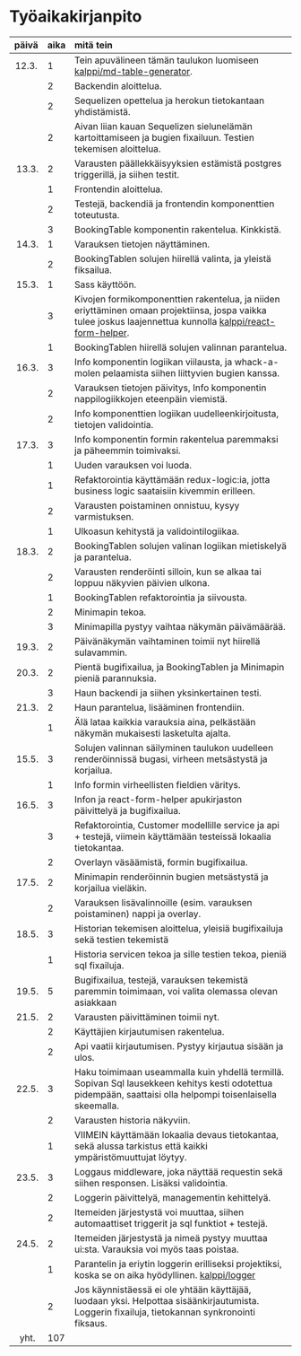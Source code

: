 # Työaikakirjanpito

| päivä | aika | mitä tein | 
| :---: | :--- | :--- | 
| 12.3. | 1 | Tein apuvälineen tämän taulukon luomiseen [kalppi/md-table-generator](https://github.com/kalppi/md-table-generator). | 
|  | 2 | Backendin aloittelua. | 
|  | 2 | Sequelizen opettelua ja herokun tietokantaan yhdistämistä. | 
|  | 2 | Aivan liian kauan Sequelizen sielunelämän kartoittamiseen ja bugien fixailuun. Testien tekemisen aloittelua. | 
| 13.3. | 2 | Varausten päällekkäisyyksien estämistä postgres triggerillä, ja siihen testit. | 
|  | 1 | Frontendin aloittelua. | 
|  | 2 | Testejä, backendiä ja frontendin komponenttien toteutusta. | 
|  | 3 | BookingTable komponentin rakentelua. Kinkkistä. | 
| 14.3. | 1 | Varauksen tietojen näyttäminen. | 
|  | 2 | BookingTablen solujen hiirellä valinta, ja yleistä fiksailua. | 
| 15.3. | 1 | Sass käyttöön. | 
|  | 3 | Kivojen formikomponenttien rakentelua, ja niiden eriyttäminen omaan projektiinsa, jospa vaikka tulee joskus laajennettua kunnolla [kalppi/react-form-helper](https://github.com/kalppi/react-form-helper). | 
|  | 1 | BookingTablen hiirellä solujen valinnan parantelua. | 
| 16.3. | 3 | Info komponentin logiikan viilausta, ja whack-a-molen pelaamista siihen liittyvien bugien kanssa. | 
|  | 2 | Varauksen tietojen päivitys, Info komponentin nappilogiikkojen eteenpäin viemistä. | 
|  | 2 | Info komponenttien logiikan uudelleenkirjoitusta, tietojen validointia. | 
| 17.3. | 3 | Info komponentin formin rakentelua paremmaksi ja päheemmin toimivaksi. | 
|  | 1 | Uuden varauksen voi luoda. | 
|  | 1 | Refaktorointia käyttämään redux-logic:ia, jotta business logic saataisiin kivemmin erilleen. | 
|  | 2 | Varausten poistaminen onnistuu, kysyy varmistuksen. | 
|  | 1 | Ulkoasun kehitystä ja validointilogiikaa. | 
| 18.3. | 2 | BookingTablen solujen valinan logiikan mietiskelyä ja parantelua. | 
|  | 2 | Varausten renderöinti silloin, kun se alkaa tai loppuu näkyvien päivien ulkona. | 
|  | 1 | BookingTablen refaktorointia ja siivousta. | 
|  | 2 | Minimapin tekoa. | 
|  | 3 | Minimapilla pystyy vaihtaa näkymän päivämäärää. | 
| 19.3. | 2 | Päivänäkymän vaihtaminen toimii nyt hiirellä sulavammin. | 
| 20.3. | 2 | Pientä bugifixailua, ja BookingTablen ja Minimapin pieniä parannuksia. | 
|  | 3 | Haun backendi ja siihen yksinkertainen testi. | 
| 21.3. | 2 | Haun parantelua, lisääminen frontendiin. | 
|  | 1 | Älä lataa kaikkia varauksia aina, pelkästään näkymän mukaisesti lasketulta ajalta. | 
| 15.5. | 3 | Solujen valinnan säilyminen taulukon uudelleen renderöinnissä bugasi, virheen metsästystä ja korjailua. | 
|  | 1 | Info formin virheellisten fieldien väritys. | 
| 16.5. | 3 | Infon ja react-form-helper apukirjaston päivittelyä ja bugifixailua. | 
|  | 3 | Refaktorointia, Customer modellille service ja api + testejä, viimein käyttämään testeissä lokaalia tietokantaa. | 
|  | 2 | Overlayn väsäämistä, formin bugifixailua. | 
| 17.5. | 2 | Minimapin renderöinnin bugien metsästystä ja korjailua vieläkin. | 
|  | 2 | Varauksen lisävalinnoille (esim. varauksen poistaminen) nappi ja overlay. | 
| 18.5. | 3 | Historian tekemisen aloittelua, yleisiä bugifixailuja sekä testien tekemistä | 
|  | 1 | Historia servicen tekoa ja sille testien tekoa, pieniä sql fixailuja. | 
| 19.5. | 5 | Bugifixailua, testejä, varauksen tekemistä paremmin toimimaan, voi valita olemassa olevan asiakkaan | 
| 21.5. | 2 | Varausten päivittäminen toimii nyt. | 
|  | 2 | Käyttäjien kirjautumisen rakentelua. | 
|  | 2 | Api vaatii kirjautumisen. Pystyy kirjautua sisään ja ulos. | 
| 22.5. | 3 | Haku toimimaan useammalla kuin yhdellä termillä. Sopivan Sql lausekkeen kehitys kesti odotettua pidempään, saattaisi olla helpompi toisenlaisella skeemalla. | 
|  | 2 | Varausten historia näkyviin. | 
|  | 1 | VIIMEIN käyttämään lokaalia devaus tietokantaa, sekä alussa tarkistus että kaikki ympäristömuuttujat löytyy. | 
| 23.5. | 3 | Loggaus middleware, joka näyttää requestin sekä siihen responsen. Lisäksi validointia. | 
|  | 2 | Loggerin päivittelyä, managementin kehittelyä. | 
|  | 2 | Itemeiden järjestystä voi muuttaa, siihen automaattiset triggerit ja sql funktiot + testejä. | 
| 24.5. | 2 | Itemeiden järjestystä ja nimeä pystyy muuttaa ui:sta. Varauksia voi myös taas poistaa. | 
|  | 1 | Parantelin ja eriytin loggerin erilliseksi projektiksi, koska se on aika hyödyllinen. [kalppi/logger](https://github.com/kalppi/logger) | 
|  | 2 | Jos käynnistäessä ei ole yhtään käyttäjää, luodaan yksi. Helpottaa sisäänkirjautumista. Loggerin fixailuja, tietokannan synkronointi fiksaus. | 
| yht. | 107
